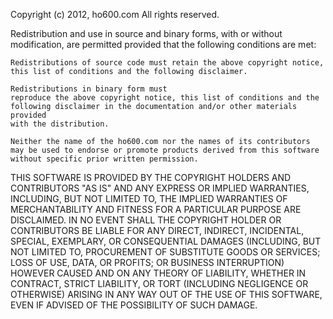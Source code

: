Copyright (c) 2012, ho600.com
All rights reserved.

Redistribution and use in source and binary forms, with or without modification,
are permitted provided that the following conditions are met:

    Redistributions of source code must retain the above copyright notice,
    this list of conditions and the following disclaimer.

    Redistributions in binary form must
    reproduce the above copyright notice, this list of conditions and the
    following disclaimer in the documentation and/or other materials provided
    with the distribution.

    Neither the name of the ho600.com nor the names of its contributors
    may be used to endorse or promote products derived from this software
    without specific prior written permission.

THIS SOFTWARE IS PROVIDED BY THE COPYRIGHT HOLDERS AND CONTRIBUTORS "AS IS" AND
ANY EXPRESS OR IMPLIED WARRANTIES, INCLUDING, BUT NOT LIMITED TO, THE IMPLIED
WARRANTIES OF MERCHANTABILITY AND FITNESS FOR A PARTICULAR PURPOSE ARE DISCLAIMED.
IN NO EVENT SHALL THE COPYRIGHT HOLDER OR CONTRIBUTORS BE LIABLE FOR ANY DIRECT,
INDIRECT, INCIDENTAL, SPECIAL, EXEMPLARY, OR CONSEQUENTIAL DAMAGES (INCLUDING,
BUT NOT LIMITED TO, PROCUREMENT OF SUBSTITUTE GOODS OR SERVICES; LOSS OF USE,
DATA, OR PROFITS; OR BUSINESS INTERRUPTION) HOWEVER CAUSED AND ON ANY THEORY
OF LIABILITY, WHETHER IN CONTRACT, STRICT LIABILITY, OR TORT (INCLUDING
NEGLIGENCE OR OTHERWISE) ARISING IN ANY WAY OUT OF THE USE OF THIS SOFTWARE,
EVEN IF ADVISED OF THE POSSIBILITY OF SUCH DAMAGE.